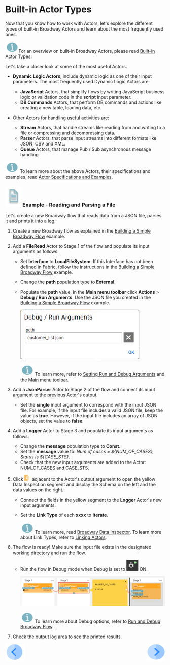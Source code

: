 # Built-in Actor Types

Now that you know how to work with Actors, let's explore the different types of built-in Broadway Actors and learn about the most frequently used ones.

![info](images/information.png)For an overview on built-in Broadway Actors, please read [Built-in Actor Types](/articles/19_Broadway/04_built_in_actor_types.md). 

Let's take a closer look at some of the most useful Actors.

* **Dynamic Logic Actors**, include dynamic logic as one of their input parameters. The most frequently used Dynamic Logic Actors are:
  * **JavaScript** Actors, that simplify flows by writing JavaScript business logic or validation code in the **script** input parameter.
  * **DB Commands** Actors, that perform DB commands and actions like creating a new table, loading data, etc.

* Other Actors for handling useful activities are:
  * **Stream** Actors, that handle streams like reading from and writing to a file or compressing and decompressing data.
  * **Parser** Actors, that parse input streams into different formats like JSON, CSV and XML.
  * **Queue** Actors, that manage Pub / Sub asynchronous message handling.

![info](images/information.png) To learn more about the above Actors, their specifications and examples, read
[Actor Specifications and Examples](/articles/19_Broadway/actors/README.md). 


### ![info](/academy/images/example.png)Example - Reading and Parsing a File

Let's create a new Broadway flow that reads data from a JSON file, parses it and prints it into a log. 

1. Create a new Broadway flow as explained in the [Building a Simple Broadway Flow](05_create_broadway_flow.md#example---building-a-simple-broadway-flow) example.

2. Add a **FileRead** Actor to Stage 1 of the flow and populate its input arguments as follows:

   * Set **Interface** to **LocalFileSystem**. If this Interface has not been defined in Fabric, follow the instructions in the [Building a Simple Broadway Flow](05_create_broadway_flow.md#example---building-a-simple-broadway-flow) example.

   * Change the **path** population type to **External**. 

   * Populate the **path** value, in the **Main menu toolbar**  click **Actions** > **Debug / Run Arguments**. Use the JSON file you created in the [Building a Simple Broadway Flow](05_create_broadway_flow.md#example---building-a-simple-broadway-flow) example.

     ![debug](images/09_debug_arg.PNG)

     ![](images/information.png) To learn more, refer to [Setting Run and Debug Arguments](/articles/19_Broadway/25_broadway_flow_window_run_and_debug_flow.md#setting-run-and-debug-arguments) and the [Main menu toolbar](/articles/19_Broadway/18_broadway_flow_window.md#main-menu).

3. Add a **JsonParser** Actor to Stage 2 of the flow and connect its input argument to the previous Actor's output. 

   * Set the **single** input argument to correspond with the input JSON file. For example, if the input file includes a valid JSON file, keep the value as **true**. However, if the input file includes an array of JSON objects, set the value to **false**.

4. Add a **Logger** Actor to Stage 3 and populate its input arguments as follows:

   * Change the **message** population type to **Const**. 
   * Set the **message** value to: *Num of cases = ${NUM_OF_CASES}, Status is ${CASE_STS}*.
   * Check that the new input arguments are added to the Actor: NUM_OF_CASES and CASE_STS.

5. Click ![image](images/red_cross.png) adjacent to the Actor's output argument to open the yellow Data Inspection segment and display the Schema on the left and the data values on the right. 

   * Connect the fields in the yellow segment to the **Logger** Actor's new input arguments.

   * Set the **Link Type** of each **xxxx** to **Iterate**. 

     ![](images/information.png) To learn more, read [Broadway Data Inspector](/articles/19_Broadway/27_broadway_data_inspection.md). To learn more about Link Types, refer to [Linking Actors](/articles/19_Broadway/07_broadway_flow_linking_actors.md).

6. The flow is ready! Make sure the input file exists in the designated working directory and run the flow. 

   * Run the flow in Debug mode when Debug is set to ![debug on](images/debug_on.png) ON.

     ![flow](images/09_read_and_parse.PNG)

     ![](images/information.png) To learn more about Debug options, refer to [Run and Debug Broadway Flow](/articles/19_Broadway/25_broadway_flow_window_run_and_debug_flow.md).

7. Check the output log area to see the printed results.

   


[![Previous](/articles/images/Previous.png)](08_using_actors_in_boadway_flows.md)[<img align="right" width="60" height="54" src="/articles/images/Next.png">](xxx.md)
